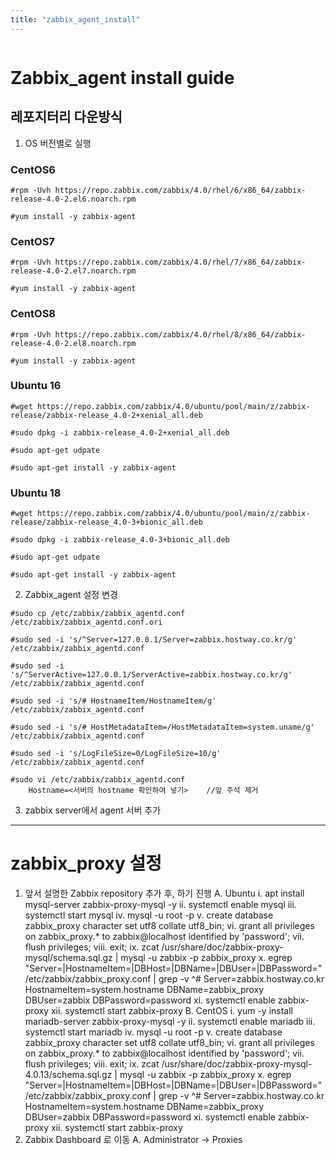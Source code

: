 ```yaml
---
title: "zabbix_agent_install"
---
```


```toc

```

# Zabbix_agent install guide

## 레포지터리 다운방식

1. OS 버전별로 실행

### CentOS6
```
#rpm -Uvh https://repo.zabbix.com/zabbix/4.0/rhel/6/x86_64/zabbix-release-4.0-2.el6.noarch.rpm

#yum install -y zabbix-agent
```


### CentOS7
```
#rpm -Uvh https://repo.zabbix.com/zabbix/4.0/rhel/7/x86_64/zabbix-release-4.0-2.el7.noarch.rpm

#yum install -y zabbix-agent
```


### CentOS8
```
#rpm -Uvh https://repo.zabbix.com/zabbix/4.0/rhel/8/x86_64/zabbix-release-4.0-2.el8.noarch.rpm

#yum install -y zabbix-agent
```


### Ubuntu 16
```
#wget https://repo.zabbix.com/zabbix/4.0/ubuntu/pool/main/z/zabbix-release/zabbix-release_4.0-2+xenial_all.deb 

#sudo dpkg -i zabbix-release_4.0-2+xenial_all.deb

#sudo apt-get udpate

#sudo apt-get install -y zabbix-agent
```


### Ubuntu 18
```
#wget https://repo.zabbix.com/zabbix/4.0/ubuntu/pool/main/z/zabbix-release/zabbix-release_4.0-3+bionic_all.deb 

#sudo dpkg -i zabbix-release_4.0-3+bionic_all.deb

#sudo apt-get udpate

#sudo apt-get install -y zabbix-agent
```


2. Zabbix_agent 설정 변경
```
#sudo cp /etc/zabbix/zabbix_agentd.conf /etc/zabbix/zabbix_agentd.conf.ori

#sudo sed -i 's/^Server=127.0.0.1/Server=zabbix.hostway.co.kr/g' /etc/zabbix/zabbix_agentd.conf

#sudo sed -i 's/^ServerActive=127.0.0.1/ServerActive=zabbix.hostway.co.kr/g' /etc/zabbix/zabbix_agentd.conf

#sudo sed -i 's/# HostnameItem/HostnameItem/g' /etc/zabbix/zabbix_agentd.conf

#sudo sed -i 's/# HostMetadataItem=/HostMetadataItem=system.uname/g' /etc/zabbix/zabbix_agentd.conf

#sudo sed -i 's/LogFileSize=0/LogFileSize=10/g' /etc/zabbix/zabbix_agentd.conf

#sudo vi /etc/zabbix/zabbix_agentd.conf
    Hostname=<서버의 hostname 확인하여 넣기>    //앞 주석 제거
```

<!--
zabbix_agentd.conf 안에서 hostname 설정 우선순위 경우 2가지

1) Hostname=<hostname>
   HostnameItem=system.hostname
   -> 이 경우 zabbix server에서 host 등록시 hostname 이름으로 맞춤

2) #Hostname=<hostname>
   HostnameItem=system.hostname
   -> 이 경우 zabbix server에서 host 등록시 os 시스템의 호스트이름으로 맞춤

-->

3. zabbix server에서 agent 서버 추가











---
# zabbix_proxy 설정

1.	앞서 설명한 Zabbix repository 추가 후, 하기 진행
A.	Ubuntu
i.	apt install mysql-server zabbix-proxy-mysql -y
ii.	systemctl enable mysql
iii.	systemctl start mysql
iv.	mysql -u root -p 
v.	create database zabbix_proxy character set utf8 collate utf8_bin;
vi.	grant all privileges on zabbix_proxy.* to zabbix@localhost identified by 'password';
vii.	flush privileges;
viii.	exit;
ix.	zcat /usr/share/doc/zabbix-proxy-mysql/schema.sql.gz | mysql -u zabbix -p zabbix_proxy
x.	egrep "Server=|HostnameItem=|DBHost=|DBName=|DBUser=|DBPassword=" /etc/zabbix/zabbix_proxy.conf | grep -v ^#
Server=zabbix.hostway.co.kr
HostnameItem=system.hostname
DBName=zabbix_proxy
DBUser=zabbix
DBPassword=password
xi.	systemctl enable zabbix-proxy
xii.	systemctl start zabbix-proxy
B.	CentOS
i.	yum -y install mariadb-server zabbix-proxy-mysql -y
ii.	systemctl enable mariadb
iii.	systemctl start mariadb
iv.	mysql -u root -p
v.	create database zabbix_proxy character set utf8 collate utf8_bin;
vi.	grant all privileges on zabbix_proxy.* to zabbix@localhost identified by 'password';
vii.	flush privileges;
viii.	exit;
ix.	zcat /usr/share/doc/zabbix-proxy-mysql-4.0.13/schema.sql.gz | mysql -u zabbix -p zabbix_proxy
x.	egrep "Server=|HostnameItem=|DBHost=|DBName=|DBUser=|DBPassword=" /etc/zabbix/zabbix_proxy.conf | grep -v ^#
Server=zabbix.hostway.co.kr
HostnameItem=system.hostname
DBName=zabbix_proxy
DBUser=zabbix
DBPassword=password
xi.	systemctl enable zabbix-proxy
xii.	systemctl start zabbix-proxy
2.	Zabbix Dashboard 로 이동
A.	Administrator -> Proxies




